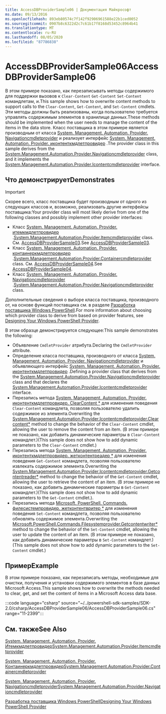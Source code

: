 ```yaml
---
title: AccessDBProviderSample06 | Документация Майкрософт
ms.date: 09/13/2016
ms.openlocfilehash: 893eb80574c7f142f92906961588e22b1ced0052
ms.sourcegitcommit: 0907b8c6322d2c7c61b17f8168d53452c8964b41
ms.translationtype: MT
ms.contentlocale: ru-RU
ms.lasthandoff: 08/05/2020
ms.locfileid: "87786838"
---
```

# <a name="accessdbprovidersample06"></a><span data-ttu-id="17e55-102">AccessDBProviderSample06</span><span class="sxs-lookup"><span data-stu-id="17e55-102">AccessDBProviderSample06</span></span>

<span data-ttu-id="17e55-103">В этом примере показано, как перезаписывать методы содержимого для поддержки вызовов к `Clear-Content` `Get-Content` `Set-Content` командлетам, и.</span><span class="sxs-lookup"><span data-stu-id="17e55-103">This sample shows how to overwrite content methods to support calls to the `Clear-Content`, `Get-Content`, and `Set-Content` cmdlets.</span></span> <span data-ttu-id="17e55-104">Эти методы должны быть реализованы, когда пользователю требуется управлять содержимым элементов в хранилище данных.</span><span class="sxs-lookup"><span data-stu-id="17e55-104">These methods should be implemented when the user needs to manage the content of the items in the data store.</span></span> <span data-ttu-id="17e55-105">Класс поставщика в этом примере является производным от класса [System. Management. Automation. Provider. Navigationcmdletprovider](/dotnet/api/System.Management.Automation.Provider.NavigationCmdletProvider) и реализует интерфейс [System. Management. Automation. Provider. иконтенткмдлетпровидер](/dotnet/api/System.Management.Automation.Provider.IContentCmdletProvider) .</span><span class="sxs-lookup"><span data-stu-id="17e55-105">The provider class in this sample derives from the [System.Management.Automation.Provider.Navigationcmdletprovider](/dotnet/api/System.Management.Automation.Provider.NavigationCmdletProvider) class, and it implements the [System.Management.Automation.Provider.Icontentcmdletprovider](/dotnet/api/System.Management.Automation.Provider.IContentCmdletProvider) interface.</span></span>

## <a name="demonstrates"></a><span data-ttu-id="17e55-106">Что демонстрирует</span><span class="sxs-lookup"><span data-stu-id="17e55-106">Demonstrates</span></span>

> [!IMPORTANT]
> <span data-ttu-id="17e55-107">Скорее всего, класс поставщика будет производным от одного из следующих классов и, возможно, реализовать другие интерфейсы поставщика:</span><span class="sxs-lookup"><span data-stu-id="17e55-107">Your provider class will most likely derive from one of the following classes and possibly implement other provider interfaces:</span></span>
>
> - <span data-ttu-id="17e55-108">Класс [System. Management. Automation. Provider. итемкмдлетпровидер](/dotnet/api/System.Management.Automation.Provider.ItemCmdletProvider) .</span><span class="sxs-lookup"><span data-stu-id="17e55-108">[System.Management.Automation.Provider.Itemcmdletprovider](/dotnet/api/System.Management.Automation.Provider.ItemCmdletProvider) class.</span></span> <span data-ttu-id="17e55-109">См. [AccessDBProviderSample03](./accessdbprovidersample03.md).</span><span class="sxs-lookup"><span data-stu-id="17e55-109">See [AccessDBProviderSample03](./accessdbprovidersample03.md).</span></span>
> - <span data-ttu-id="17e55-110">Класс [System. Management. Automation. Provider. контаинеркмдлетпровидер](/dotnet/api/System.Management.Automation.Provider.ContainerCmdletProvider) .</span><span class="sxs-lookup"><span data-stu-id="17e55-110">[System.Management.Automation.Provider.Containercmdletprovider](/dotnet/api/System.Management.Automation.Provider.ContainerCmdletProvider) class.</span></span> <span data-ttu-id="17e55-111">См. [AccessDBProviderSample04](./accessdbprovidersample04.md).</span><span class="sxs-lookup"><span data-stu-id="17e55-111">See [AccessDBProviderSample04](./accessdbprovidersample04.md).</span></span>
> - <span data-ttu-id="17e55-112">Класс [System. Management. Automation. Provider. Navigationcmdletprovider](/dotnet/api/System.Management.Automation.Provider.NavigationCmdletProvider) .</span><span class="sxs-lookup"><span data-stu-id="17e55-112">[System.Management.Automation.Provider.Navigationcmdletprovider](/dotnet/api/System.Management.Automation.Provider.NavigationCmdletProvider) class.</span></span>
>
> <span data-ttu-id="17e55-113">Дополнительные сведения о выборе класса поставщика, производного от, на основе функций поставщика см. в разделе [Разработка поставщика Windows PowerShell](./provider-types.md).</span><span class="sxs-lookup"><span data-stu-id="17e55-113">For more information about choosing which provider class to derive from based on provider features, see [Designing Your Windows PowerShell Provider](./provider-types.md).</span></span>

<span data-ttu-id="17e55-114">В этом образце демонстрируется следующее:</span><span class="sxs-lookup"><span data-stu-id="17e55-114">This sample demonstrates the following:</span></span>

- <span data-ttu-id="17e55-115">Объявление `CmdletProvider` атрибута.</span><span class="sxs-lookup"><span data-stu-id="17e55-115">Declaring the `CmdletProvider` attribute.</span></span>
- <span data-ttu-id="17e55-116">Определение класса поставщика, производного от класса [System. Management. Automation. Provider. Navigationcmdletprovider](/dotnet/api/System.Management.Automation.Provider.NavigationCmdletProvider) и объявляющего интерфейс [System. Management. Automation. Provider. иконтенткмдлетпровидер](/dotnet/api/System.Management.Automation.Provider.IContentCmdletProvider) .</span><span class="sxs-lookup"><span data-stu-id="17e55-116">Defining a provider class that derives from the [System.Management.Automation.Provider.Navigationcmdletprovider](/dotnet/api/System.Management.Automation.Provider.NavigationCmdletProvider) class and that declares the [System.Management.Automation.Provider.Icontentcmdletprovider](/dotnet/api/System.Management.Automation.Provider.IContentCmdletProvider) interface.</span></span>
- <span data-ttu-id="17e55-117">Перезапись метода [System. Management. Automation. Provider. иконтенткмдлетпровидер. ClearContent \*](/dotnet/api/System.Management.Automation.Provider.IContentCmdletProvider.ClearContent) для изменения поведения `Clear-Content` командлета, позволяя пользователю удалить содержимое из элемента.</span><span class="sxs-lookup"><span data-stu-id="17e55-117">Overwriting the [System.Management.Automation.Provider.Icontentcmdletprovider.Clearcontent\*](/dotnet/api/System.Management.Automation.Provider.IContentCmdletProvider.ClearContent) method to change the behavior of the `Clear-Content` cmdlet, allowing the user to remove the content from an item.</span></span> <span data-ttu-id="17e55-118">(В этом примере не показано, как добавить динамические параметры в `Clear-Content` командлет.)</span><span class="sxs-lookup"><span data-stu-id="17e55-118">(This sample does not show how to add dynamic parameters to the `Clear-Content` cmdlet.)</span></span>
- <span data-ttu-id="17e55-119">Перезапись метода [System. Management. Automation. Provider. иконтенткмдлетпровидер. жетконтентреадер \*](/dotnet/api/System.Management.Automation.Provider.IContentCmdletProvider.GetContentReader) для изменения поведения `Get-Content` командлета, позволяя пользователю извлекать содержимое элемента.</span><span class="sxs-lookup"><span data-stu-id="17e55-119">Overwriting the [System.Management.Automation.Provider.Icontentcmdletprovider.Getcontentreader\*](/dotnet/api/System.Management.Automation.Provider.IContentCmdletProvider.GetContentReader) method to change the behavior of the `Get-Content` cmdlet, allowing the user to retrieve the content of an item.</span></span> <span data-ttu-id="17e55-120">(В этом примере не показано, как добавить динамические параметры в `Get-Content` командлет.)</span><span class="sxs-lookup"><span data-stu-id="17e55-120">(This sample does not show how to add dynamic parameters to the `Get-Content` cmdlet.).</span></span>
- <span data-ttu-id="17e55-121">Перезапись метода [Microsoft. PowerShell. Commands. филесистемпровидер. жетконтентвритер \*](/dotnet/api/Microsoft.PowerShell.Commands.FileSystemProvider.GetContentWriter) для изменения поведения `Set-Content` командлета, позволяя пользователю обновлять содержимое элемента.</span><span class="sxs-lookup"><span data-stu-id="17e55-121">Overwriting the [Microsoft.PowerShell.Commands.Filesystemprovider.Getcontentwriter\*](/dotnet/api/Microsoft.PowerShell.Commands.FileSystemProvider.GetContentWriter) method to change the behavior of the `Set-Content` cmdlet, allowing the user to update the content of an item.</span></span> <span data-ttu-id="17e55-122">(В этом примере не показано, как добавить динамические параметры в `Set-Content` командлет.)</span><span class="sxs-lookup"><span data-stu-id="17e55-122">(This sample does not show how to add dynamic parameters to the `Set-Content` cmdlet.)</span></span>

## <a name="example"></a><span data-ttu-id="17e55-123">Пример</span><span class="sxs-lookup"><span data-stu-id="17e55-123">Example</span></span>

<span data-ttu-id="17e55-124">В этом примере показано, как перезаписать методы, необходимые для очистки, получения и установки содержимого элементов в базе данных Microsoft Access.</span><span class="sxs-lookup"><span data-stu-id="17e55-124">This sample shows how to overwrite the methods needed to clear, get, and set the content of items in a Microsoft Access data base.</span></span>

:::code language="csharp" source="~/../powershell-sdk-samples/SDK-2.0/csharp/AccessDBProviderSample06/AccessDBProviderSample06.cs" range="11-2399":::

## <a name="see-also"></a><span data-ttu-id="17e55-125">См. также</span><span class="sxs-lookup"><span data-stu-id="17e55-125">See Also</span></span>

[<span data-ttu-id="17e55-126">System. Management. Automation. Provider. Итемкмдлетпровидер</span><span class="sxs-lookup"><span data-stu-id="17e55-126">System.Management.Automation.Provider.Itemcmdletprovider</span></span>](/dotnet/api/System.Management.Automation.Provider.ItemCmdletProvider)

[<span data-ttu-id="17e55-127">System. Management. Automation. Provider. Контаинеркмдлетпровидер</span><span class="sxs-lookup"><span data-stu-id="17e55-127">System.Management.Automation.Provider.Containercmdletprovider</span></span>](/dotnet/api/System.Management.Automation.Provider.ContainerCmdletProvider)

[<span data-ttu-id="17e55-128">System. Management. Automation. Provider. Navigationcmdletprovider</span><span class="sxs-lookup"><span data-stu-id="17e55-128">System.Management.Automation.Provider.Navigationcmdletprovider</span></span>](/dotnet/api/System.Management.Automation.Provider.NavigationCmdletProvider)

[<span data-ttu-id="17e55-129">Разработка поставщика Windows PowerShell</span><span class="sxs-lookup"><span data-stu-id="17e55-129">Designing Your Windows PowerShell Provider</span></span>](./provider-types.md)
